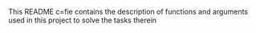 This README c=fie contains the description of functions and arguments used in this project to solve the tasks therein
